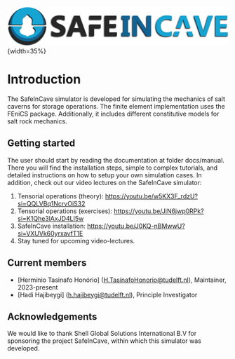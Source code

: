 ![alt text](<./docs/source/_static/logo_2.png>){width=35%}

# Introduction
The SafeInCave simulator is developed for simulating the mechanics of salt caverns for storage operations. The finite element implementation uses the FEniCS package. Additionally, it includes different constitutive models for salt rock mechanics. 

## Getting started
The user should start by reading the documentation at folder docs/manual. There you will find the installation steps, simple to complex tutorials, and detailed instructions on how to setup your own simulation cases. In addition, check out our video lectures on the SafeInCave simulator:

1) Tensorial operations (theory): https://youtu.be/w5KX3F_rdzU?si=QQLVBq1NcrvOiS32
2) Tensorial operations (exercises): https://youtu.be/JiN6jwp0RPk?si=K1Qhe3lAxJD4LI5w
3) SafeInCave installation: https://youtu.be/J0KQ-nBMwwU?si=VXUVk60yrxavfT1E
4) Stay tuned for upcoming video-lectures.

## Current members 
- [Hermínio Tasinafo Honório] (H.TasinafoHonorio@tudelft.nl),  Maintainer, 2023-present
- [Hadi Hajibeygi] (h.hajibeygi@tudelft.nl), Principle Investigator

## Acknowledgements
We would like to thank Shell Global Solutions International B.V for sponsoring the project SafeInCave, within which this simulator was developed.

